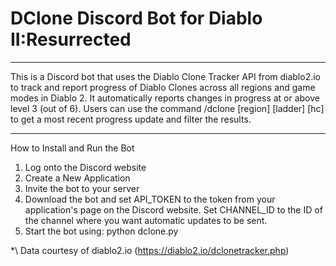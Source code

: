 # DClone Discord Bot for Diablo II:Resurrected
-----
This is a Discord bot that uses the Diablo Clone Tracker API from diablo2.io to track and report progress of Diablo Clones across all regions and game 
modes in Diablo 2. It automatically reports changes in progress at or above level 3 (out of 6). Users can use the command /dclone [region] [ladder] [hc] 
to get a most recent progress update and filter the results. 

-----
How to Install and Run the Bot
1. Log onto the Discord website
2. Create a New Application
3. Invite the bot to your server
4. Download the bot and set API_TOKEN to the token from your application's page on the Discord website. Set CHANNEL_ID to the ID of the
   channel where you want automatic updates to be sent.
5. Start the bot using:
     python dclone.py


\*\ Data courtesy of  diablo2.io (https://diablo2.io/dclonetracker.php)
